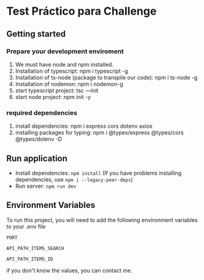 # Test Práctico para Challenge

## Getting started

### Prepare your development enviroment

1. We must have node and npm installed.
2. Installation of typescript: npm i typescript -g
3. Installation of ts-node (package to transpile our code): npm i ts-node -g
4. Installation of nodemon: npm i nodemon-g
5. start typescript project: tsc —init
6. start node project: npm init -y

### required dependencies

1. install dependencies: npm i express cors dotenv axios
2. installing packages for typing: npm i @types/express @types/cors @types/dotenv -D

## Run application

- Install dependencies: `npm install` (If you have problems installing dependencies, use `npm i --legacy-peer-deps`)
- Run server: `npm run dev`


## Environment Variables

To run this project, you will need to add the following environment variables to your .env file

`PORT`

`API_PATH_ITEMS_SEARCH`

`API_PATH_ITEMS_ID`

if you don't know the values, you can contact me.
